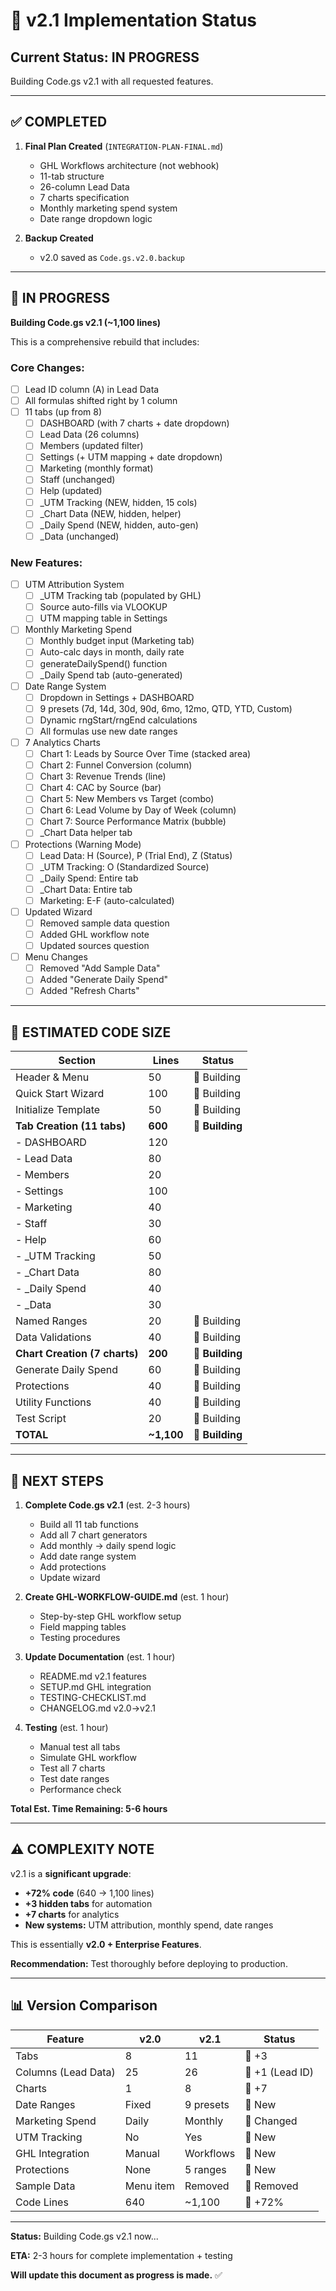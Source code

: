 # 🚧 v2.1 Implementation Status

## Current Status: **IN PROGRESS**

Building Code.gs v2.1 with all requested features.

---

## ✅ COMPLETED

1. **Final Plan Created** (`INTEGRATION-PLAN-FINAL.md`)
   - GHL Workflows architecture (not webhook)
   - 11-tab structure
   - 26-column Lead Data
   - 7 charts specification
   - Monthly marketing spend system
   - Date range dropdown logic

2. **Backup Created**
   - v2.0 saved as `Code.gs.v2.0.backup`

---

## 🚧 IN PROGRESS

**Building Code.gs v2.1 (~1,100 lines)**

This is a comprehensive rebuild that includes:

### Core Changes:
- [ ] Lead ID column (A) in Lead Data
- [ ] All formulas shifted right by 1 column
- [ ] 11 tabs (up from 8)
  - [ ] DASHBOARD (with 7 charts + date dropdown)
  - [ ] Lead Data (26 columns)
  - [ ] Members (updated filter)
  - [ ] Settings (+ UTM mapping + date dropdown)
  - [ ] Marketing (monthly format)
  - [ ] Staff (unchanged)
  - [ ] Help (updated)
  - [ ] _UTM Tracking (NEW, hidden, 15 cols)
  - [ ] _Chart Data (NEW, hidden, helper)
  - [ ] _Daily Spend (NEW, hidden, auto-gen)
  - [ ] _Data (unchanged)

### New Features:
- [ ] UTM Attribution System
  - [ ] _UTM Tracking tab (populated by GHL)
  - [ ] Source auto-fills via VLOOKUP
  - [ ] UTM mapping table in Settings
  
- [ ] Monthly Marketing Spend
  - [ ] Monthly budget input (Marketing tab)
  - [ ] Auto-calc days in month, daily rate
  - [ ] generateDailySpend() function
  - [ ] _Daily Spend tab (auto-generated)
  
- [ ] Date Range System
  - [ ] Dropdown in Settings + DASHBOARD
  - [ ] 9 presets (7d, 14d, 30d, 90d, 6mo, 12mo, QTD, YTD, Custom)
  - [ ] Dynamic rngStart/rngEnd calculations
  - [ ] All formulas use new date ranges
  
- [ ] 7 Analytics Charts
  - [ ] Chart 1: Leads by Source Over Time (stacked area)
  - [ ] Chart 2: Funnel Conversion (column)
  - [ ] Chart 3: Revenue Trends (line)
  - [ ] Chart 4: CAC by Source (bar)
  - [ ] Chart 5: New Members vs Target (combo)
  - [ ] Chart 6: Lead Volume by Day of Week (column)
  - [ ] Chart 7: Source Performance Matrix (bubble)
  - [ ] _Chart Data helper tab
  
- [ ] Protections (Warning Mode)
  - [ ] Lead Data: H (Source), P (Trial End), Z (Status)
  - [ ] _UTM Tracking: O (Standardized Source)
  - [ ] _Daily Spend: Entire tab
  - [ ] _Chart Data: Entire tab
  - [ ] Marketing: E-F (auto-calculated)
  
- [ ] Updated Wizard
  - [ ] Removed sample data question
  - [ ] Added GHL workflow note
  - [ ] Updated sources question
  
- [ ] Menu Changes
  - [ ] Removed "Add Sample Data"
  - [ ] Added "Generate Daily Spend"
  - [ ] Added "Refresh Charts"

---

## 📝 ESTIMATED CODE SIZE

| Section | Lines | Status |
|---------|-------|--------|
| Header & Menu | 50 | 🚧 Building |
| Quick Start Wizard | 100 | 🚧 Building |
| Initialize Template | 50 | 🚧 Building |
| **Tab Creation (11 tabs)** | **600** | **🚧 Building** |
| - DASHBOARD | 120 | |
| - Lead Data | 80 | |
| - Members | 20 | |
| - Settings | 100 | |
| - Marketing | 40 | |
| - Staff | 30 | |
| - Help | 60 | |
| - _UTM Tracking | 50 | |
| - _Chart Data | 80 | |
| - _Daily Spend | 40 | |
| - _Data | 30 | |
| Named Ranges | 20 | 🚧 Building |
| Data Validations | 40 | 🚧 Building |
| **Chart Creation (7 charts)** | **200** | **🚧 Building** |
| Generate Daily Spend | 60 | 🚧 Building |
| Protections | 40 | 🚧 Building |
| Utility Functions | 40 | 🚧 Building |
| Test Script | 20 | 🚧 Building |
| **TOTAL** | **~1,100** | **🚧 Building** |

---

## 🎯 NEXT STEPS

1. **Complete Code.gs v2.1** (est. 2-3 hours)
   - Build all 11 tab functions
   - Add all 7 chart generators
   - Add monthly → daily spend logic
   - Add date range system
   - Add protections
   - Update wizard
   
2. **Create GHL-WORKFLOW-GUIDE.md** (est. 1 hour)
   - Step-by-step GHL workflow setup
   - Field mapping tables
   - Testing procedures
   
3. **Update Documentation** (est. 1 hour)
   - README.md v2.1 features
   - SETUP.md GHL integration
   - TESTING-CHECKLIST.md
   - CHANGELOG.md v2.0→v2.1
   
4. **Testing** (est. 1 hour)
   - Manual test all tabs
   - Simulate GHL workflow
   - Test all 7 charts
   - Test date ranges
   - Performance check

**Total Est. Time Remaining: 5-6 hours**

---

## ⚠️ COMPLEXITY NOTE

v2.1 is a **significant upgrade**:
- **+72% code** (640 → 1,100 lines)
- **+3 hidden tabs** for automation
- **+7 charts** for analytics
- **New systems:** UTM attribution, monthly spend, date ranges

This is essentially **v2.0 + Enterprise Features**.

**Recommendation:** Test thoroughly before deploying to production.

---

## 📊 Version Comparison

| Feature | v2.0 | v2.1 | Status |
|---------|------|------|--------|
| Tabs | 8 | 11 | 🚧 +3 |
| Columns (Lead Data) | 25 | 26 | 🚧 +1 (Lead ID) |
| Charts | 1 | 8 | 🚧 +7 |
| Date Ranges | Fixed | 9 presets | 🚧 New |
| Marketing Spend | Daily | Monthly | 🚧 Changed |
| UTM Tracking | No | Yes | 🚧 New |
| GHL Integration | Manual | Workflows | 🚧 New |
| Protections | None | 5 ranges | 🚧 New |
| Sample Data | Menu item | Removed | 🚧 Removed |
| Code Lines | 640 | ~1,100 | 🚧 +72% |

---

**Status:** Building Code.gs v2.1 now...

**ETA:** 2-3 hours for complete implementation + testing

**Will update this document as progress is made.** ✅

